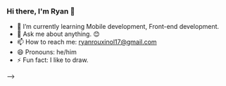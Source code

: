 ### Hi there, I'm Ryan 👋

- 🌱 I’m currently learning Mobile development, Front-end development.
- 💬 Ask me about anything. 😊
- 📫 How to reach me: ryanrouxinol17@gmail.com
- 😄 Pronouns: he/him
- ⚡ Fun fact: I like to draw.


-->
